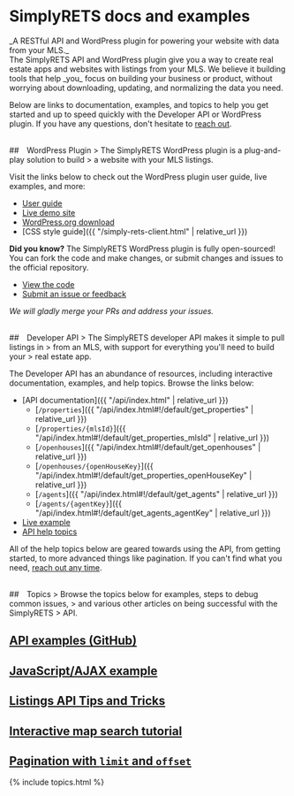 <h1 class="text-muted">SimplyRETS docs and examples</h1>
_A RESTful API and WordPress plugin for powering your website with data from your
MLS._

<br/>
The SimplyRETS API and WordPress plugin give you a way to create real
estate apps and websites with listings from your MLS. We believe it
building tools that help _you_ focus on building your business or
product, without worrying about downloading, updating, and
normalizing the data you need.

Below are links to documentation, examples, and topics to help you get
started and up to speed quickly with the Developer API or WordPress
plugin. If you have any questions, don't hesitate
to [reach out](https://simplyrets.com/#home-contact).

<br/>

<div id="wordpress"></div>
## <i class="fab fa-wordpress-simple" style="font-size:2.5rem;vertical-align:bottom;margin-right:10px"></i> WordPress Plugin
> The SimplyRETS WordPress plugin is a plug-and-play solution to build
> a website with your MLS listings.

Visit the links below to check out the WordPress plugin user
guide, live examples, and more:

- [User guide](http://wordpress-demo.simplyrets.com/documentation)
- [Live demo site](http://wordpress-demo.simplyrets.com/)
- [WordPress.org download](https://wordpress.org/plugins/simply-rets)
- [CSS style guide]({{ "/simply-rets-client.html" | relative_url }})

**Did you know?**
The SimplyRETS WordPress plugin is fully open-sourced! You can fork
the code and make changes, or submit changes and issues to the official
repository.

- [View the code](https://github.com/SimplyRETS/simplyretswp)
- [Submit an issue or feedback](https://github.com/SimplyRETS/simplyretswp/issues/new)

_We will gladly merge your PRs and address your issues._

<br/>

<div id="api"></div>
## <i class="fas fa-code" style="font-size:2.5rem;vertical-align:bottom;margin-right:10px"></i> Developer API
> The SimplyRETS developer API makes it simple to pull listings in
> from an MLS, with support for everything you'll need to build your
> real estate app.

The Developer API has an abundance of resources, including interactive
documentation, examples, and help topics. Browse the links below:

<!-- Not sure why the below links don't work with a nested base_url -->
- [API documentation]({{ "/api/index.html" | relative_url }})
  - [`/properties`]({{ "/api/index.html#!/default/get_properties" | relative_url }})
  - [`/properties/{mlsId}`]({{ "/api/index.html#!/default/get_properties_mlsId" | relative_url }})
  - [`/openhouses`]({{ "/api/index.html#!/default/get_openhouses" | relative_url }})
  - [`/openhouses/{openHouseKey}`]({{ "/api/index.html#!/default/get_properties_openHouseKey" | relative_url }})
  - [`/agents`]({{ "/api/index.html#!/default/get_agents" | relative_url }})
  - [`/agents/{agentKey}`]({{ "/api/index.html#!/default/get_agents_agentKey" | relative_url }})
- [Live example](http://maxavenue.com/homes-for-sale/)
- [API help topics](#topics)

All of the help topics below are geared towards using the API, from
getting started, to more advanced things like pagination. If you can't
find what you need, [reach out any time](https://simplyrets.com/#home-contact).

<br/>

<div id="topics"></div>
## <i class="far fa-user" style="font-size:2.5rem;vertical-align:bottom;margin-right:10px"></i> Topics
> Browse the topics below for examples, steps to debug common issues,
> and various other articles on being successful with the SimplyRETS
> API.

<br/>

## [API examples (GitHub)](https://github.com/SimplyRETS/examples)
## [JavaScript/AJAX example](https://github.com/SimplyRETS/examples/tree/master/javascript/)
## [Listings API Tips and Tricks](https://simplyrets.com/blog/api-tips-and-tricks.html)
## [Interactive map search tutorial](https://simplyrets.com/blog/interactive-map-search.html)
## [Pagination with `limit` and `offset`](https://simplyrets.com/blog/api-pagination.html)
{% include topics.html %}
